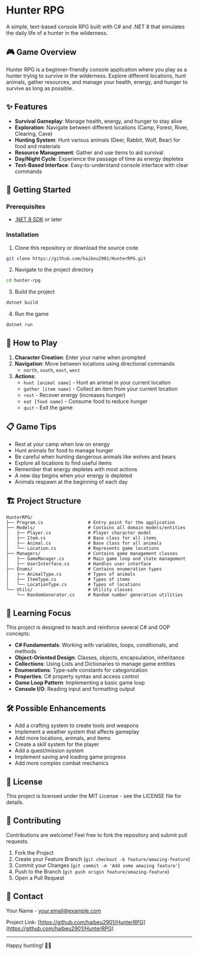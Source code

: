 ﻿# Hunter RPG

A simple, text-based console RPG built with C# and .NET 8 that simulates the daily life of a hunter in the wilderness.

## 🎮 Game Overview

Hunter RPG is a beginner-friendly console application where you play as a hunter trying to survive in the wilderness. Explore different locations, hunt animals, gather resources, and manage your health, energy, and hunger to survive as long as possible.

## ✨ Features

- **Survival Gameplay**: Manage health, energy, and hunger to stay alive
- **Exploration**: Navigate between different locations (Camp, Forest, River, Clearing, Cave)
- **Hunting System**: Hunt various animals (Deer, Rabbit, Wolf, Bear) for food and materials
- **Resource Management**: Gather and use items to aid survival
- **Day/Night Cycle**: Experience the passage of time as energy depletes
- **Text-Based Interface**: Easy-to-understand console interface with clear commands

## 🚀 Getting Started

### Prerequisites

- [.NET 8 SDK](https://dotnet.microsoft.com/download/dotnet/8.0) or later

### Installation

1. Clone this repository or download the source code
```bash
git clone https://github.com/haibeu2901/HunterRPG.git
```

2. Navigate to the project directory
```bash
cd hunter-rpg
```

3. Build the project
```bash
dotnet build
```

4. Run the game
```bash
dotnet run
```

## 🎯 How to Play

1. **Character Creation**: Enter your name when prompted
2. **Navigation**: Move between locations using directional commands
   - `north`, `south`, `east`, `west`
3. **Actions**:
   - `hunt [animal name]` - Hunt an animal in your current location
   - `gather [item name]` - Collect an item from your current location
   - `rest` - Recover energy (increases hunger)
   - `eat [food name]` - Consume food to reduce hunger
   - `quit` - Exit the game

## 📋 Game Tips

- Rest at your camp when low on energy
- Hunt animals for food to manage hunger
- Be careful when hunting dangerous animals like wolves and bears
- Explore all locations to find useful items
- Remember that energy depletes with most actions
- A new day begins when your energy is depleted
- Animals respawn at the beginning of each day

## 🏗️ Project Structure

```
HunterRPG/
├── Program.cs                 # Entry point for the application
├── Models/                    # Contains all domain models/entities
│   ├── Player.cs              # Player character model
│   ├── Item.cs                # Base class for all items
│   ├── Animal.cs              # Base class for all animals
│   └── Location.cs            # Represents game locations
├── Managers/                  # Contains game management classes
│   ├── GameManager.cs         # Main game loop and state management
│   ├── UserInterface.cs       # Handles user interface
├── Enums/                     # Contains enumeration types
│   ├── AnimalType.cs          # Types of animals
│   ├── ItemType.cs            # Types of items
│   └── LocationType.cs        # Types of locations
└── Utils/                     # Utility classes
    └── RandomGenerator.cs     # Random number generation utilities
```


## 🧠 Learning Focus

This project is designed to teach and reinforce several C# and OOP concepts:

- **C# Fundamentals**: Working with variables, loops, conditionals, and methods
- **Object-Oriented Design**: Classes, objects, encapsulation, inheritance
- **Collections**: Using Lists and Dictionaries to manage game entities
- **Enumerations**: Type-safe constants for categorization
- **Properties**: C# property syntax and access control
- **Game Loop Pattern**: Implementing a basic game loop
- **Console I/O**: Reading input and formatting output

## 🛠️ Possible Enhancements

- Add a crafting system to create tools and weapons
- Implement a weather system that affects gameplay
- Add more locations, animals, and items
- Create a skill system for the player
- Add a quest/mission system
- Implement saving and loading game progress
- Add more complex combat mechanics

## 📄 License

This project is licensed under the MIT License - see the LICENSE file for details.

## 🤝 Contributing

Contributions are welcome! Feel free to fork the repository and submit pull requests.

1. Fork the Project
2. Create your Feature Branch (`git checkout -b feature/amazing-feature`)
3. Commit your Changes (`git commit -m 'Add some amazing feature'`)
4. Push to the Branch (`git push origin feature/amazing-feature`)
5. Open a Pull Request

## 📧 Contact

Your Name - your.email@example.com

Project Link: [https://github.com/haibeu2901/HunterRPG](https://github.com/haibeu2901/HunterRPG)

---

Happy hunting! 🏹🌲